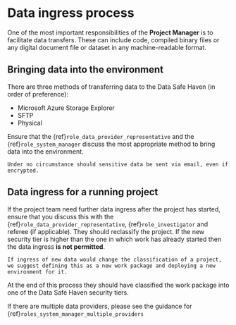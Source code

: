 # Data ingress process

One of the most important responsibilities of the **Project Manager** is to facilitate data transfers.
These can include code, compiled binary files or any digital document file or dataset in any machine-readable format.

## Bringing data into the environment

There are three methods of transferring data to the Data Safe Haven (in order of preference):

- Microsoft Azure Storage Explorer
- SFTP
- Physical

Ensure that the {ref}`role_data_provider_representative` and the {ref}`role_system_manager` discuss the most appropriate method to bring data into the environment.

```{danger}
Under no circumstance should sensitive data be sent via email, even if encrypted.
```

## Data ingress for a running project

If the project team need further data ingress after the project has started, ensure that you discuss this with the {ref}`role_data_provider_representative`, {ref}`role_investigator` and referee (if applicable).
They should reclassify the project.
If the new security tier is higher than the one in which work has already started then the data ingress **is not permitted**.

```{warning}
If ingress of new data would change the classification of a project, we suggest defining this as a new work package and deploying a new environment for it.
```

At the end of this process they should have classified the work package into one of the Data Safe Haven security tiers.

If there are multiple data providers, please see the guidance for {ref}`roles_system_manager_multiple_providers`
